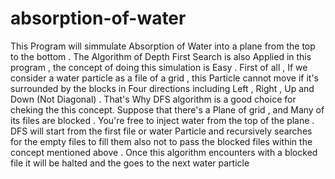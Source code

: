 # absorption-of-water
This Program will simmulate Absorption of Water into a plane from the top to the bottom .
The Algorithm of Depth First Search is also Applied in this program , the concept of doing this simulation is Easy .
First of all , If we consider a water particle as a file of a grid , this Particle cannot move if it's surrounded by the blocks in Four directions
including Left , Right , Up and Down (Not Diagonal) . That's Why DFS algorithm is a good choice for cheking the this concept. Suppose that 
there's a Plane of grid , and Many of its files are blocked . You're free to inject water from the top of the plane . DFS will start from the 
first file or water Particle and recursively searches for the empty files to fill them also not to pass the blocked files 
within the concept mentioned above . Once this algorithm encounters with a blocked file it will be halted and the goes to the next water particle
